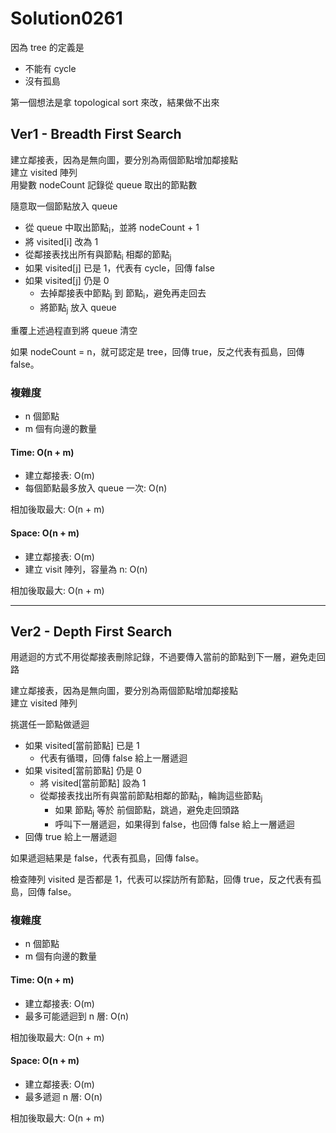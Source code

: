 # Solution0261

因為 tree 的定義是
- 不能有 cycle
- 沒有孤島

第一個想法是拿 topological sort 來改，結果做不出來

## Ver1 - Breadth First Search

建立鄰接表，因為是無向圖，要分別為兩個節點增加鄰接點  
建立 visited 陣列  
用變數 nodeCount 記錄從 queue 取出的節點數

隨意取一個節點放入 queue

- 從 queue 中取出節點<sub>i</sub>，並將 nodeCount + 1
- 將 visited[i] 改為 1
- 從鄰接表找出所有與節點<sub>i</sub> 相鄰的節點<sub>j</sub>
- 如果 visited[j] 已是 1，代表有 cycle，回傳 false
- 如果 visited[j] 仍是 0
  - 去掉鄰接表中節點<sub>j</sub> 到 節點<sub>i</sub>，避免再走回去
  - 將節點<sub>j</sub> 放入 queue

重覆上述過程直到將 queue 清空

如果 nodeCount = n，就可認定是 tree，回傳 true，反之代表有孤島，回傳 false。

### 複雜度
- n 個節點
- m 個有向邊的數量

#### Time: O(n + m)
- 建立鄰接表: O(m)
- 每個節點最多放入 queue 一次: O(n)

相加後取最大: O(n + m)

#### Space: O(n + m)
- 建立鄰接表: O(m)
- 建立 visit 陣列，容量為 n: O(n)

相加後取最大: O(n + m)

---

## Ver2 - Depth First Search

用遞迴的方式不用從鄰接表刪除記錄，不過要傳入當前的節點到下一層，避免走回路

建立鄰接表，因為是無向圖，要分別為兩個節點增加鄰接點  
建立 visited 陣列

挑選任一節點做遞迴
- 如果 visited[當前節點] 已是 1
  - 代表有循環，回傳 false 給上一層遞迴
- 如果 visited[當前節點] 仍是 0
  - 將 visited[當前節點] 設為 1
  - 從鄰接表找出所有與當前節點相鄰的節點<sub>j</sub>，輪詢這些節點<sub>j</sub>
    - 如果 節點<sub>j</sub> 等於 前個節點，跳過，避免走回頭路
    - 呼叫下一層遞迴，如果得到 false，也回傳 false 給上一層遞迴
- 回傳 true 給上一層遞迴

如果遞迴結果是 false，代表有孤島，回傳 false。

檢查陣列 visited 是否都是 1，代表可以探訪所有節點，回傳 true，反之代表有孤島，回傳 false。

### 複雜度
- n 個節點
- m 個有向邊的數量

#### Time: O(n + m)
- 建立鄰接表: O(m)
- 最多可能遞迴到 n 層: O(n)

相加後取最大: O(n + m)

#### Space: O(n + m)
- 建立鄰接表: O(m)
- 最多遞迴 n 層: O(n)

相加後取最大: O(n + m)